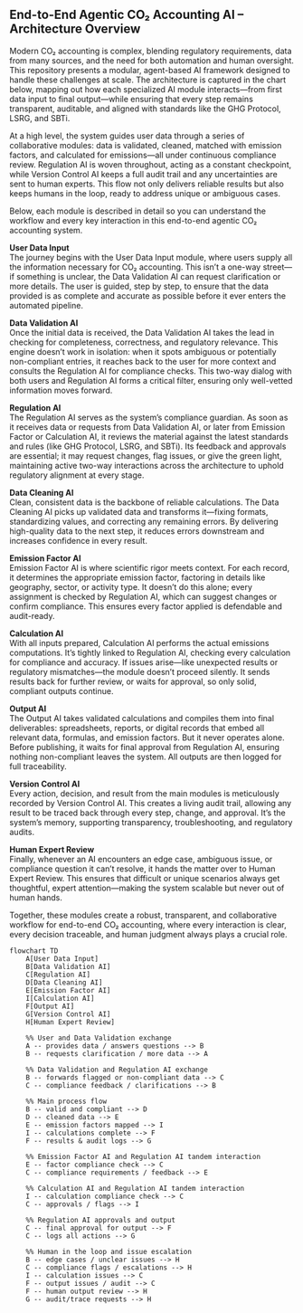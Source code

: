 ## End-to-End Agentic CO₂ Accounting AI – Architecture Overview

Modern CO₂ accounting is complex, blending regulatory requirements, data from many sources, and the need for both automation and human oversight. This repository presents a modular, agent-based AI framework designed to handle these challenges at scale. The architecture is captured in the chart below, mapping out how each specialized AI module interacts—from first data input to final output—while ensuring that every step remains transparent, auditable, and aligned with standards like the GHG Protocol, LSRG, and SBTi.

At a high level, the system guides user data through a series of collaborative modules: data is validated, cleaned, matched with emission factors, and calculated for emissions—all under continuous compliance review. Regulation AI is woven throughout, acting as a constant checkpoint, while Version Control AI keeps a full audit trail and any uncertainties are sent to human experts. This flow not only delivers reliable results but also keeps humans in the loop, ready to address unique or ambiguous cases.  

Below, each module is described in detail so you can understand the workflow and every key interaction in this end-to-end agentic CO₂ accounting system.

**User Data Input**  
The journey begins with the User Data Input module, where users supply all the information necessary for CO₂ accounting. This isn’t a one-way street—if something is unclear, the Data Validation AI can request clarification or more details. The user is guided, step by step, to ensure that the data provided is as complete and accurate as possible before it ever enters the automated pipeline.

**Data Validation AI**  
Once the initial data is received, the Data Validation AI takes the lead in checking for completeness, correctness, and regulatory relevance. This engine doesn’t work in isolation: when it spots ambiguous or potentially non-compliant entries, it reaches back to the user for more context and consults the Regulation AI for compliance checks. This two-way dialog with both users and Regulation AI forms a critical filter, ensuring only well-vetted information moves forward.

**Regulation AI**  
The Regulation AI serves as the system’s compliance guardian. As soon as it receives data or requests from Data Validation AI, or later from Emission Factor or Calculation AI, it reviews the material against the latest standards and rules (like GHG Protocol, LSRG, and SBTi). Its feedback and approvals are essential; it may request changes, flag issues, or give the green light, maintaining active two-way interactions across the architecture to uphold regulatory alignment at every stage.

**Data Cleaning AI**  
Clean, consistent data is the backbone of reliable calculations. The Data Cleaning AI picks up validated data and transforms it—fixing formats, standardizing values, and correcting any remaining errors. By delivering high-quality data to the next step, it reduces errors downstream and increases confidence in every result.

**Emission Factor AI**  
Emission Factor AI is where scientific rigor meets context. For each record, it determines the appropriate emission factor, factoring in details like geography, sector, or activity type. It doesn’t do this alone; every assignment is checked by Regulation AI, which can suggest changes or confirm compliance. This ensures every factor applied is defendable and audit-ready.

**Calculation AI**  
With all inputs prepared, Calculation AI performs the actual emissions computations. It’s tightly linked to Regulation AI, checking every calculation for compliance and accuracy. If issues arise—like unexpected results or regulatory mismatches—the module doesn’t proceed silently. It sends results back for further review, or waits for approval, so only solid, compliant outputs continue.

**Output AI**  
The Output AI takes validated calculations and compiles them into final deliverables: spreadsheets, reports, or digital records that embed all relevant data, formulas, and emission factors. But it never operates alone. Before publishing, it waits for final approval from Regulation AI, ensuring nothing non-compliant leaves the system. All outputs are then logged for full traceability.

**Version Control AI**  
Every action, decision, and result from the main modules is meticulously recorded by Version Control AI. This creates a living audit trail, allowing any result to be traced back through every step, change, and approval. It’s the system’s memory, supporting transparency, troubleshooting, and regulatory audits.

**Human Expert Review**  
Finally, whenever an AI encounters an edge case, ambiguous issue, or compliance question it can’t resolve, it hands the matter over to Human Expert Review. This ensures that difficult or unique scenarios always get thoughtful, expert attention—making the system scalable but never out of human hands.

Together, these modules create a robust, transparent, and collaborative workflow for end-to-end CO₂ accounting, where every interaction is clear, every decision traceable, and human judgment always plays a crucial role.






```mermaid
flowchart TD
    A[User Data Input]
    B[Data Validation AI]
    C[Regulation AI]
    D[Data Cleaning AI]
    E[Emission Factor AI]
    I[Calculation AI]
    F[Output AI]
    G[Version Control AI]
    H[Human Expert Review]

    %% User and Data Validation exchange
    A -- provides data / answers questions --> B
    B -- requests clarification / more data --> A

    %% Data Validation and Regulation AI exchange
    B -- forwards flagged or non-compliant data --> C
    C -- compliance feedback / clarifications --> B

    %% Main process flow
    B -- valid and compliant --> D
    D -- cleaned data --> E
    E -- emission factors mapped --> I
    I -- calculations complete --> F
    F -- results & audit logs --> G

    %% Emission Factor AI and Regulation AI tandem interaction
    E -- factor compliance check --> C
    C -- compliance requirements / feedback --> E

    %% Calculation AI and Regulation AI tandem interaction
    I -- calculation compliance check --> C
    C -- approvals / flags --> I

    %% Regulation AI approvals and output
    C -- final approval for output --> F
    C -- logs all actions --> G

    %% Human in the loop and issue escalation
    B -- edge cases / unclear issues --> H
    C -- compliance flags / escalations --> H
    I -- calculation issues --> C
    F -- output issues / audit --> C
    F -- human output review --> H
    G -- audit/trace requests --> H
```
